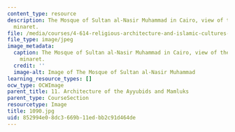 ```yaml
---
content_type: resource
description: The Mosque of Sultan al-Nasir Muhammad in Cairo, view of the northwestern
  minaret.
file: /media/courses/4-614-religious-architecture-and-islamic-cultures-fall-2002/852994e08dc3669b11edbb2c91d464de_1090.jpg
file_type: image/jpeg
image_metadata:
  caption: The Mosque of Sultan al-Nasir Muhammad in Cairo, view of the northwestern
    minaret.
  credit: ''
  image-alt: Image of The Mosque of Sultan al-Nasir Muhammad
learning_resource_types: []
ocw_type: OCWImage
parent_title: 11. Architecture of the Ayyubids and Mamluks
parent_type: CourseSection
resourcetype: Image
title: 1090.jpg
uid: 852994e0-8dc3-669b-11ed-bb2c91d464de
---
```

